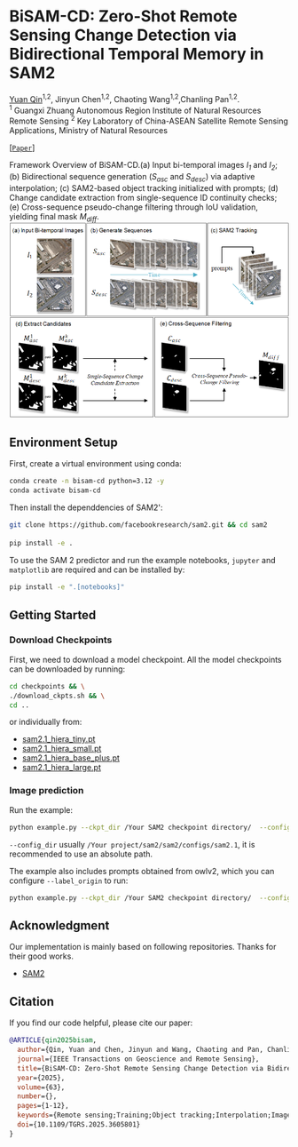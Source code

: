 # BiSAM-CD: Zero-Shot Remote Sensing Change Detection via Bidirectional Temporal Memory in SAM2
[Yuan Qin](https://orcid.org/0009-0005-8953-9006)<sup>1,2</sup>, Jinyun Chen<sup>1,2</sup>, Chaoting Wang<sup>1,2</sup>,Chanling Pan<sup>1,2</sup>. <br />
<sup>1</sup> Guangxi Zhuang Autonomous Region Institute of Natural Resources Remote Sensing
<sup>2</sup> Key Laboratory of China-ASEAN Satellite Remote Sensing Applications, Ministry of Natural Resources

[[`Paper`](https://ieeexplore.ieee.org/abstract/document/11150452)]

Framework Overview of BiSAM-CD.(a) Input bi-temporal images *I<sub>1</sub>* and *I<sub>2</sub>*; (b) Bidirectional sequence generation (*S<sub>asc</sub>* and *S<sub>desc</sub>*) via adaptive interpolation; (c) SAM2-based object tracking initialized with prompts; (d) Change candidate extraction from single-sequence ID continuity checks; (e) Cross-sequence pseudo-change filtering through IoU validation, yielding final mask *M<sub>diff</sub>*.
![BiSAM-CD Framework](docs/framework.png)

## Environment Setup
First, create a virtual environment using conda:
```bash
conda create -n bisam-cd python=3.12 -y
conda activate bisam-cd
```
Then install the dependdencies of SAM2':
```bash
git clone https://github.com/facebookresearch/sam2.git && cd sam2

pip install -e .
```
To use the SAM 2 predictor and run the example notebooks, `jupyter` and `matplotlib` are required and can be installed by:

```bash
pip install -e ".[notebooks]"
```

## Getting Started

### Download Checkpoints

First, we need to download a model checkpoint. All the model checkpoints can be downloaded by running:

```bash
cd checkpoints && \
./download_ckpts.sh && \
cd ..
```

or individually from:

- [sam2.1_hiera_tiny.pt](https://dl.fbaipublicfiles.com/segment_anything_2/092824/sam2.1_hiera_tiny.pt)
- [sam2.1_hiera_small.pt](https://dl.fbaipublicfiles.com/segment_anything_2/092824/sam2.1_hiera_small.pt)
- [sam2.1_hiera_base_plus.pt](https://dl.fbaipublicfiles.com/segment_anything_2/092824/sam2.1_hiera_base_plus.pt)
- [sam2.1_hiera_large.pt](https://dl.fbaipublicfiles.com/segment_anything_2/092824/sam2.1_hiera_large.pt)

### Image prediction

Run the example:

```bash
python example.py --ckpt_dir /Your SAM2 checkpoint directory/  --config_dir /SAM2 config directory/
```
`--config_dir` usually `/Your project/sam2/sam2/configs/sam2.1`, it is recommended to use an absolute path.

The example also includes prompts obtained from owlv2, which you can configure `--label_origin` to run:

```bash
python example.py --ckpt_dir /Your SAM2 checkpoint directory/  --config_dir /SAM2 config directory/ --label_origin whu_owlv2
```

## Acknowledgment
Our implementation is mainly based on following repositories. Thanks for their good works.
* [SAM2](https://github.com/facebookresearch/sam2)

## Citation
If you find our code helpful, please cite our paper:
```bibtex
@ARTICLE{qin2025bisam,
  author={Qin, Yuan and Chen, Jinyun and Wang, Chaoting and Pan, Chanling},
  journal={IEEE Transactions on Geoscience and Remote Sensing}, 
  title={BiSAM-CD: Zero-Shot Remote Sensing Change Detection via Bidirectional Temporal Memory in SAM2}, 
  year={2025},
  volume={63},
  number={},
  pages={1-12},
  keywords={Remote sensing;Training;Object tracking;Interpolation;Image segmentation;Adaptation models;Buildings;Annotations;Lighting;Computational modeling;Bidirectional temporal consistency;pseudo-change suppression;remote sensing change detection;segment anything model 2 (SAM2);training-free framework;zero-shot (ZS) learning},
  doi={10.1109/TGRS.2025.3605801}
}
```